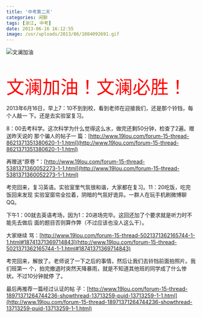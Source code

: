 ```yaml
---
title: '中考第二天'
categories: 闲聊
tags: [浙江, 中考]
date: 2013-06-16 16:12:55
image: /usr/uploads/2013/06/1084092691.gif
---
```


![文澜加油](/usr/uploads/2013/06/1084092691.gif)

<span style="color:#fff">Please ignore this line</span>

<span style="color:#ff0000;font-size:48px">文澜加油！文澜必胜！</span>

2013年6月16日，早上7：10不到到校，看到老师在迎接我们，还是那个铃铛，每个人敲一
下。还是去实验室复习。

8：00去考科学。这次科学为什么觉得这么水，做完还剩50分钟，检查了2遍。赠送昨天说的
那个骗人的帖子一
篇：[http://www.19lou.com/forum-15-thread-8621371351380620-1-1.html](http://www.19lou.com/forum-15-thread-8621371351380620-1-1.html)

再赠送“原卷
”：[http://www.19lou.com/forum-15-thread-5381371360052273-1-1.html](http://www.19lou.com/forum-15-thread-5381371360052273-1-1.html)

考完回来，复习英语。实验室里气氛很和谐，大家都在复习。11：20吃饭，吃完饭回来发现
实验室窗帘全拉着，阴暗的气氛好诡异。一群人在玩手机刷微博聊QQ。

下午1：00就去英语考场，因为1：20进场完毕。这回还加了个要求就是听力时不能先去做后
面的题目否则算作弊（不过应该也没人这么干）。

大家继续
骂：[http://www.19lou.com/forum-15-thread-5021371362165744-1-1.html#18741371369714843](http://www.19lou.com/forum-15-thread-5021371362165744-1-1.html#18741371369714843)

考完回来，解放了。老师说了一下之后的事情，然后让我们去铃铛前面拍照片。我们班第一
个，拍完撤退时突然天降暴雨，就是不知道其他班的同学成了什么惨状。不过10分钟就停
了。

最后再推荐一篇经过认证的帖
子：[http://www.19lou.com/forum-15-thread-18971371264744236-showthread-13713259-puid-13713259-1-1.html](http://www.19lou.com/forum-15-thread-18971371264744236-showthread-13713259-puid-13713259-1-1.html)
